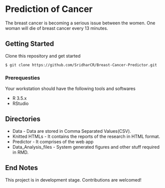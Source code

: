 # Prediction of Cancer
The breast cancer is becoming a serious issue between the women. One woman will die of breast cancer every 13 minutes.

## Getting Started
Clone this repository and get started
```sh
$ git clone https://github.com/SridharCR/Breast-Cancer-Predictor.git
```

### Prerequesties
Your workstation should have the following tools and softwares
- R 3.5.x
- RStudio

## Directories
* Data - Data are stored in Comma Separated Values(CSV).
* Knitted HTMLs - It contains the reports of the research in HTML format.
* Predictor - It comprises of the web app
* Data_Analysis_files - System generated figures and other stuff required in RMD.

## End Notes
This project is in development stage. Contributions are welcomed!
